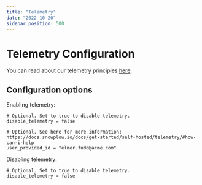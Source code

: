 ```yaml
---
title: "Telemetry"
date: "2022-10-20"
sidebar_position: 500
---
```


# Telemetry Configuration

You can read about our telemetry principles [here](/docs/get-started/self-hosted/telemetry/index.md).

## Configuration options

Enabling telemetry:

```hcl
# Optional. Set to true to disable telemetry.
disable_telemetry = false

# Optional. See here for more information: https://docs.snowplow.io/docs/get-started/self-hosted/telemetry/#how-can-i-help
user_provided_id = "elmer.fudd@acme.com"
```

Disabling telemetry:

```hcl
# Optional. Set to true to disable telemetry.
disable_telemetry = false
```